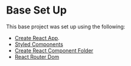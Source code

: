 # Base Set Up

This base project was set up using the following:
- [Create React App](https://github.com/facebook/create-react-app).
- [Styled Components](https://styled-components.com/)
- [Create React Component Folder](https://github.com/snaerth/create-react-component-folder)
- [React Router Dom](https://reactrouter.com/web/guides/quick-start)
